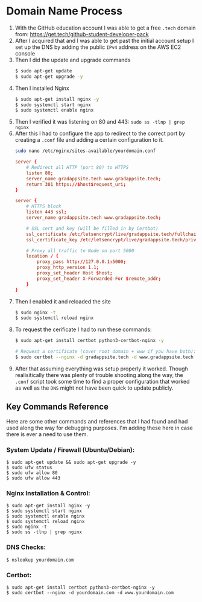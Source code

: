 # Domain Name Process

1. With the GitHub education account I was able to get a free `.tech` domain from: https://get.tech/github-student-developer-pack
2. After I acquired that and I was able to get past the initial account setup I set up the DNS by adding the public `IPv4` address on the AWS EC2 console
3. Then I did the update and upgrade commands
    ```sh
    $ sudo apt-get update
    $ sudo apt-get upgrade -y
    ```
4. Then I installed Nginx
    ```sh
    $ sudo apt-get install nginx -y
    $ sudo systemctl start nginx
    $ sudo systemctl enable nginx
    ```
5. Then I verified it was listening on 80 and 443: `sudo ss -tlnp | grep nginx`
6. After this I had to configure the app to redirect to the correct port by creating a `.conf` file and adding a certain configuration to it.
    ```sh
    sudo nano /etc/nginx/sites-available/yourdomain.conf
    ```
    ```conf
    server {
        # Redirect all HTTP (port 80) to HTTPS
        listen 80;
        server_name gradappsite.tech www.gradappsite.tech;
        return 301 https://$host$request_uri;
    }

    server {
        # HTTPS block
        listen 443 ssl;
        server_name gradappsite.tech www.gradappsite.tech;

        # SSL cert and key (will be filled in by Certbot)
        ssl_certificate /etc/letsencrypt/live/gradappsite.tech/fullchain.pem;
        ssl_certificate_key /etc/letsencrypt/live/gradappsite.tech/privkey.pem;

        # Proxy all traffic to Node on port 5000
        location / {
            proxy_pass http://127.0.0.1:5000;
            proxy_http_version 1.1;
            proxy_set_header Host $host;
            proxy_set_header X-Forwarded-For $remote_addr;
        }
    }
    ```
7. Then I enabled it and reloaded the site
    ```sh
    $ sudo nginx -t
    $ sudo systemctl reload nginx
    ```
8. To request the cerificate I had to run these commands:
    ```sh
    $ sudo apt-get install certbot python3-certbot-nginx -y

    # Request a certificate (cover root domain + www if you have both):
    $ sudo certbot --nginx -d gradappsite.tech -d www.gradappsite.tech
    ```
9. After that assuming everything was setup properly it worked. Though realisitically there was plenty of trouble shooting along the way, the `.conf` script took some time to find a proper configuration that worked as well as the `DNS` might not have been quick to update publicly.

## Key Commands Reference

Here are some other commands and references that I had found and had used along the way for debugging purposes. 
I'm adding these here in case there is ever a need to use them.

### System Update / Firewall (Ubuntu/Debian):
```
$ sudo apt-get update && sudo apt-get upgrade -y
$ sudo ufw status
$ sudo ufw allow 80
$ sudo ufw allow 443
```
### Nginx Installation & Control:
```
$ sudo apt-get install nginx -y
$ sudo systemctl start nginx
$ sudo systemctl enable nginx
$ sudo systemctl reload nginx
$ sudo nginx -t
$ sudo ss -tlnp | grep nginx
```

### DNS Checks:
```
$ nslookup yourdomain.com
```

### Certbot:
```
$ sudo apt-get install certbot python3-certbot-nginx -y
$ sudo certbot --nginx -d yourdomain.com -d www.yourdomain.com
```
